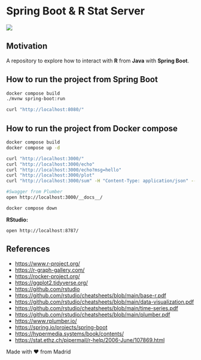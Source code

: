 # Spring Boot & R Stat Server

[![](https://gitpod.io/button/open-in-gitpod.svg)](https://gitpod.io/#https://github.com/jabrena/spring-boot-and-r)

## Motivation

A repository to explore how to interact with **R** from **Java** with **Spring Boot**.

## How to run the project from Spring Boot

```bash
docker compose build
./mvnw spring-boot:run

curl "http://localhost:8080/"
```

## How to run the project from Docker compose

```bash
docker compose build
docker compose up -d

curl "http://localhost:3000/"
curl "http://localhost:3000/echo"
curl "http://localhost:3000/echo?msg=hello"
curl "http://localhost:3000/plot"
curl "http://localhost:3000/sum" -H "Content-Type: application/json" --data '{"a":4, "b":5}' 

#Swagger from Plumber
open http://localhost:3000/__docs__/

docker compose down
```

**RStudio:**

```
open http://localhost:8787/
```

## References

- https://www.r-project.org/
- https://r-graph-gallery.com/
- https://rocker-project.org/
- https://ggplot2.tidyverse.org/
- https://github.com/rstudio
- https://github.com/rstudio/cheatsheets/blob/main/base-r.pdf
- https://github.com/rstudio/cheatsheets/blob/main/data-visualization.pdf
- https://github.com/rstudio/cheatsheets/blob/main/time-series.pdf
- https://github.com/rstudio/cheatsheets/blob/main/plumber.pdf
- https://www.rplumber.io/
- https://spring.io/projects/spring-boot
- https://hypermedia.systems/book/contents/
- https://stat.ethz.ch/pipermail/r-help/2006-June/107869.html

Made with ❤️ from Madrid